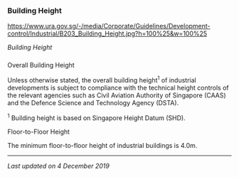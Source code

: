 ### Building Height

<https://www.ura.gov.sg/-/media/Corporate/Guidelines/Development-control/Industrial/B203_Building_Height.jpg?h=100%25&w=100%25>

*Building Height*

### 

<a href="#Overall-Building-Height" class="collapsible collapsed"
data-toggle="collapse"></a>

Overall Building Height

Unless otherwise stated, the overall building height<sup>1</sup> of
industrial developments is subject to compliance with the technical
height controls of the relevant agencies such as Civil Aviation
Authority of Singapore (CAAS) and the Defence Science and Technology
Agency (DSTA). 

<sup>1</sup> Building height is based on Singapore Height Datum (SHD). 

<a href="#Floor-to-Floor-Height" class="collapsible collapsed"
data-toggle="collapse"></a>

Floor-to-Floor Height

The minimum floor-to-floor height of industrial buildings is 4.0m.

------------------------------------------------------------------------

*Last updated on 4 December 2019*
